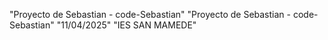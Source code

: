 "Proyecto de Sebastian - code-Sebastian" 
"Proyecto de Sebastian - code-Sebastian" 
"11/04/2025" 
"IES SAN MAMEDE" 
